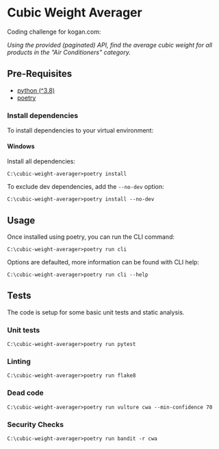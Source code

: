 # Cubic Weight Averager
Coding challenge for kogan.com:

_Using the provided (paginated) API, find the average cubic weight for all products in the "Air Conditioners" category._

## Pre-Requisites
 * [python (^3.8)](https://www.python.org/downloads/)
 * [poetry](https://python-poetry.org/docs/)

### Install dependencies
To install dependencies to your virtual environment:

#### Windows
Install all dependencies:
```console
C:\cubic-weight-averager>poetry install
```
To exclude dev dependencies, add the `--no-dev` option:
```console
C:\cubic-weight-averager>poetry install --no-dev
```

## Usage
Once installed using poetry, you can run the CLI command:
```console
C:\cubic-weight-averager>poetry run cli
```
Options are defaulted, more information can be found with CLI help:
```console
C:\cubic-weight-averager>poetry run cli --help
```

## Tests
The code is setup for some basic unit tests and static analysis.
### Unit tests
```console
C:\cubic-weight-averager>poetry run pytest
```

### Linting
```console
C:\cubic-weight-averager>poetry run flake8
```

### Dead code
```console
C:\cubic-weight-averager>poetry run vulture cwa --min-confidence 70
```

### Security Checks
```console
C:\cubic-weight-averager>poetry run bandit -r cwa
```
